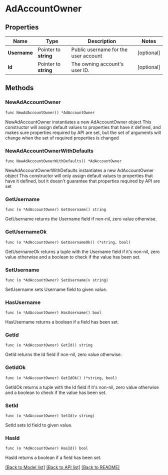 # AdAccountOwner

## Properties

Name | Type | Description | Notes
------------ | ------------- | ------------- | -------------
**Username** | Pointer to **string** | Public username for the user account | [optional] 
**Id** | Pointer to **string** | The owning account&#39;s user ID. | [optional] 

## Methods

### NewAdAccountOwner

`func NewAdAccountOwner() *AdAccountOwner`

NewAdAccountOwner instantiates a new AdAccountOwner object
This constructor will assign default values to properties that have it defined,
and makes sure properties required by API are set, but the set of arguments
will change when the set of required properties is changed

### NewAdAccountOwnerWithDefaults

`func NewAdAccountOwnerWithDefaults() *AdAccountOwner`

NewAdAccountOwnerWithDefaults instantiates a new AdAccountOwner object
This constructor will only assign default values to properties that have it defined,
but it doesn't guarantee that properties required by API are set

### GetUsername

`func (o *AdAccountOwner) GetUsername() string`

GetUsername returns the Username field if non-nil, zero value otherwise.

### GetUsernameOk

`func (o *AdAccountOwner) GetUsernameOk() (*string, bool)`

GetUsernameOk returns a tuple with the Username field if it's non-nil, zero value otherwise
and a boolean to check if the value has been set.

### SetUsername

`func (o *AdAccountOwner) SetUsername(v string)`

SetUsername sets Username field to given value.

### HasUsername

`func (o *AdAccountOwner) HasUsername() bool`

HasUsername returns a boolean if a field has been set.

### GetId

`func (o *AdAccountOwner) GetId() string`

GetId returns the Id field if non-nil, zero value otherwise.

### GetIdOk

`func (o *AdAccountOwner) GetIdOk() (*string, bool)`

GetIdOk returns a tuple with the Id field if it's non-nil, zero value otherwise
and a boolean to check if the value has been set.

### SetId

`func (o *AdAccountOwner) SetId(v string)`

SetId sets Id field to given value.

### HasId

`func (o *AdAccountOwner) HasId() bool`

HasId returns a boolean if a field has been set.


[[Back to Model list]](../README.md#documentation-for-models) [[Back to API list]](../README.md#documentation-for-api-endpoints) [[Back to README]](../README.md)


